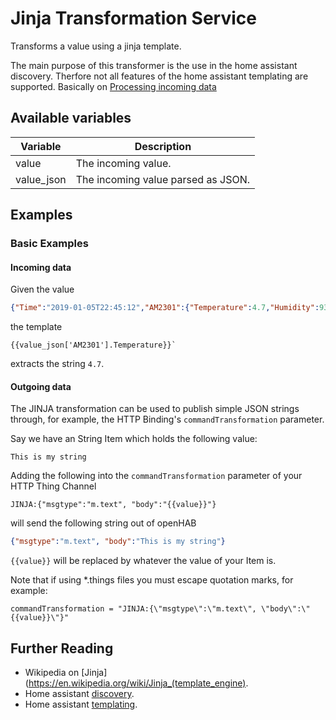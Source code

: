 # Jinja Transformation Service

Transforms a value using a jinja template. 

The main purpose of this transformer is the use in the home assistant discovery. Therfore not all features of the home assistant templating are supported.
Basically on [Processing incoming data](https://www.home-assistant.io/docs/configuration/templating/#processing-incoming-data)

## Available variables

| Variable   | Description                        |
|------------|------------------------------------|
| value      | The incoming value.                |
| value_json | The incoming value parsed as JSON. |

## Examples

### Basic Examples

#### Incoming data

Given the value

```json
{"Time":"2019-01-05T22:45:12","AM2301":{"Temperature":4.7,"Humidity":93.7},"TempUnit":"C"}
```

the template

```
{{value_json['AM2301'].Temperature}}`
```

extracts the string `4.7`.

#### Outgoing data
The JINJA transformation can be used to publish simple JSON strings through, for example, the HTTP Binding's `commandTransformation` parameter.

Say we have an String Item which holds the following value:

```
This is my string
```

Adding the following into the `commandTransformation` parameter of your HTTP Thing Channel

```
JINJA:{"msgtype":"m.text", "body":"{{value}}"}
```

will send the following string out of openHAB

```json
{"msgtype":"m.text", "body":"This is my string"}
```
`{{value}}` will be replaced by whatever the value of your Item is.

Note that if using \*.things files you must escape quotation marks, for example:

```
commandTransformation = "JINJA:{\"msgtype\":\"m.text\", \"body\":\"{{value}}\"}"
```

## Further Reading

* Wikipedia on [Jinja](https://en.wikipedia.org/wiki/Jinja_(template_engine).
* Home assistant [discovery](https://www.home-assistant.io/docs/mqtt/discovery/).
* Home assistant [templating](https://www.home-assistant.io/docs/configuration/templating/).
